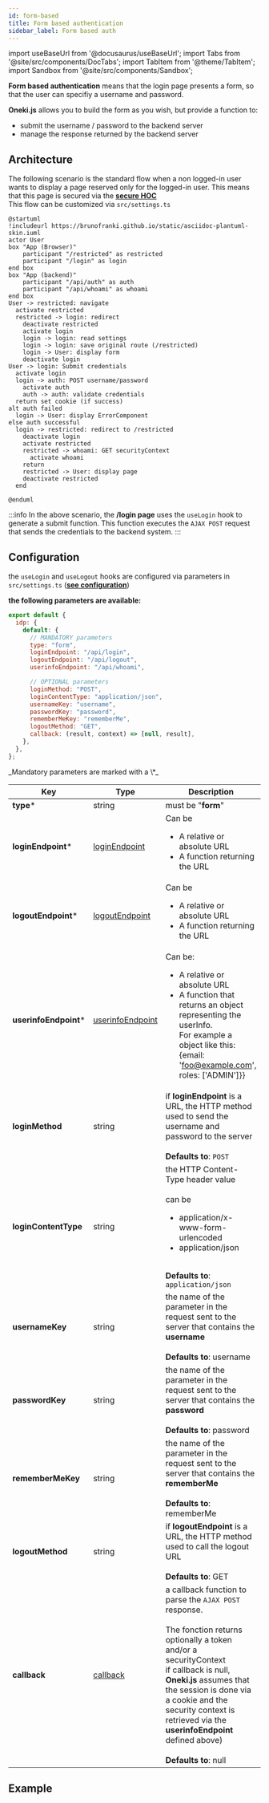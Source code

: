 ```yaml
---
id: form-based
title: Form based authentication
sidebar_label: Form based auth
---
```


import useBaseUrl from '@docusaurus/useBaseUrl';
import Tabs from '@site/src/components/DocTabs';
import TabItem from '@theme/TabItem';
import Sandbox from '@site/src/components/Sandbox';

**Form based authentication** means that the login page presents a form, so that the user can specifiy a username and password.

**Oneki.js** allows you to build the form as you wish, but provide a function to:

- submit the username / password to the backend server
- manage the response returned by the backend server

## Architecture

The following scenario is the standard flow when a non logged-in user wants to display a page reserved only for the logged-in user. This means that this page is secured via the **[secure HOC](../authz/secure-page)**<br/>
This flow can be customized via `src/settings.ts`

```plantuml
@startuml
!includeurl https://brunofranki.github.io/static/asciidoc-plantuml-skin.iuml
actor User
box "App (Browser)"
    participant "/restricted" as restricted
    participant "/login" as login
end box
box "App (backend)"
    participant "/api/auth" as auth
    participant "/api/whoami" as whoami
end box
User -> restricted: navigate
  activate restricted
  restricted -> login: redirect
    deactivate restricted
    activate login
    login -> login: read settings
    login -> login: save original route (/restricted)
    login -> User: display form
    deactivate login
User -> login: Submit credentials
  activate login
  login -> auth: POST username/password
    activate auth
    auth -> auth: validate credentials
  return set cookie (if success)
alt auth failed
  login -> User: display ErrorComponent
else auth successful
  login -> restricted: redirect to /restricted
    deactivate login
    activate restricted
    restricted -> whoami: GET securityContext
      activate whoami
    return
    restricted -> User: display page
    deactivate restricted
  end

@enduml
```

:::info
In the above scenario, the **/login page** uses the `useLogin` hook to generate a submit function. This function executes the `AJAX POST` request that sends the credentials to the backend system.
:::

## Configuration

the `useLogin` and `useLogout` hooks are configured via parameters in `src/settings.ts` (**[see configuration](./introduction#configuration)**)

**the following parameters are available:**

```javascript
export default {
  idp: {
    default: {
      // MANDATORY parameters
      type: "form",
      loginEndpoint: "/api/login",
      logoutEndpoint: "/api/logout",
      userinfoEndpoint: "/api/whoami",

      // OPTIONAL parameters
      loginMethod: "POST",
      loginContentType: "application/json",
      usernameKey: "username",
      passwordKey: "password",
      rememberMeKey: "rememberMe",
      logoutMethod: "GET",
      callback: (result, context) => [null, result],
    },
  },
};
```

<p/>
_Mandatory parameters are marked with a \*_

| Key                  | Type                                                 | Description                                                                                                                                                                                                                                                                                                          |
| -------------------- | ---------------------------------------------------- | -------------------------------------------------------------------------------------------------------------------------------------------------------------------------------------------------------------------------------------------------------------------------------------------------------------------- |
| **type**\*             | string                                               | must be "**form**"                                                                                                                                                                                                                                                                                                   |
| **loginEndpoint**\*    | [loginEndpoint](../../../api/interfaces/IdpSettings#loginendpoint)                      | Can be<ul><li>A relative or absolute URL</li><li>A function returning the URL</li></ul>                                                                                                                                                                                                                              |
| **logoutEndpoint**\*   | [logoutEndpoint](../../../api/interfaces/IdpSettings#logoutendpoint)                       | Can be<ul><li>A relative or absolute URL</li><li>A function returning the URL</li></ul>                                                                                                                                                                                                                              |
| **userinfoEndpoint**\* | [userinfoEndpoint](../../../api/interfaces/IdpSettings#userinfoendpoint)                    | Can be:<ul><li>A relative or absolute URL</li><li>A function that returns an object representing the userInfo. <br/>For example a object like this: {email: 'foo@example.com', roles: ['ADMIN']}}</li></ul>                                                                                                          |
| **loginMethod**      | string                                               | if **loginEndpoint** is a URL, the HTTP method used to send the username and password to the server<br/><br/>**Defaults to**: `POST`                                                                                                                                                                                           |
| **loginContentType** | string                                               | the HTTP Content-Type header value<br/><br/>can be<ul><li>application/x-www-form-urlencoded</li><li>application/json</li></ul><br/>**Defaults to**: `application/json`                                                                                                                                                                                             |
| **usernameKey**      | string                                               | the name of the parameter in the request sent to the server that contains the **username**<br/><br/>**Defaults to**: username                                                                                                                                                                                                                                 |
| **passwordKey**      | string                                               | the name of the parameter in the request sent to the server that contains the **password**<br/><br/>**Defaults to**: password                                                                                                                                                                                                                                 |
| **rememberMeKey**    | string                                               | the name of the parameter in the request sent to the server that contains the **rememberMe**<br/><br/>**Defaults to**: rememberMe                                                                                                                                                                                                                     |
| **logoutMethod**     | string                                               | if **logoutEndpoint** is a URL, the HTTP method used to call the logout URL<br/><br/>**Defaults to**: GET                                                                                                                                                                                                                |
| **callback**         | [callback](../../../api/interfaces/IdpSettings#callback) | a callback function to parse the `AJAX POST` response.<br/><br/>The fonction returns optionally a token and/or a securityContext<br/>if callback is null, **Oneki.js** assumes that the session is done via a cookie and the security context is retrieved via the **userinfoEndpoint** defined above)<br/><br/>**Defaults to**: null |

## Example

<Tabs>
  <TabItem value="cra">
  <Sandbox
    name="cra-auth-form"
    height="1000"
    modules={['/src/pages/login.tsx']}
  />
  </TabItem>
  <TabItem value="next">
  <Sandbox
    name="next-auth-form"
    height="1000"
    modules={['/src/pages/index.tsx', '/src/settings.ts', '/src/pages/_app.tsx']}
  />  
  </TabItem>
</Tabs>
